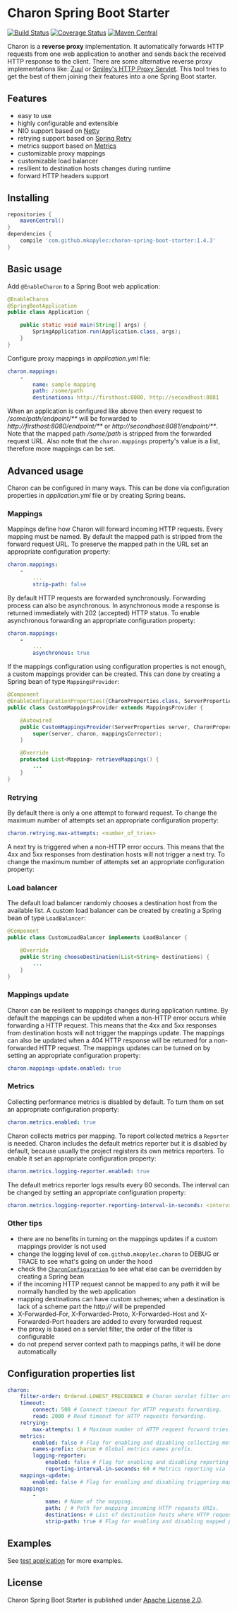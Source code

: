 # Charon Spring Boot Starter
[![Build Status](https://travis-ci.org/mkopylec/charon-spring-boot-starter.svg?branch=master)](https://travis-ci.org/mkopylec/charon-spring-boot-starter)
[![Coverage Status](https://coveralls.io/repos/mkopylec/charon-spring-boot-starter/badge.svg?branch=master&service=github)](https://coveralls.io/github/mkopylec/charon-spring-boot-starter?branch=master)
[![Maven Central](https://maven-badges.herokuapp.com/maven-central/com.github.mkopylec/charon-spring-boot-starter/badge.svg?style=flat)](https://maven-badges.herokuapp.com/maven-central/com.github.mkopylec/charon-spring-boot-starter)

Charon is a **reverse proxy** implementation.
It automatically forwards HTTP requests from one web application to another and sends back the received HTTP response to the client.
There are some alternative reverse proxy implementations like: [Zuul](https://github.com/Netflix/zuul/wiki) or [Smiley's HTTP Proxy Servlet](https://github.com/mitre/HTTP-Proxy-Servlet).
This tool tries to get the best of them joining their features into a one Spring Boot starter.

## Features
- easy to use
- highly configurable and extensible
- NIO support based on [Netty](http://netty.io/)
- retrying support based on [Spring Retry](http://docs.spring.io/spring-batch/reference/html/retry.html)
- metrics support based on [Metrics](http://metrics.dropwizard.io/)
- customizable proxy mappings
- customizable load balancer
- resilient to destination hosts changes during runtime
- forward HTTP headers support

## Installing

```gradle
repositories {
    mavenCentral()
}
dependencies {
    compile 'com.github.mkopylec:charon-spring-boot-starter:1.4.3'
}
```

## Basic usage
Add `@EnableCharon` to a Spring Boot web application:

```java
@EnableCharon
@SpringBootApplication
public class Application {

    public static void main(String[] args) {
        SpringApplication.run(Application.class, args);
    }
}
```

Configure proxy mappings in _application.yml_ file:

```yaml
charon.mappings:
    -
        name: sample mapping
        path: /some/path
        destinations: http://firsthost:8080, http://secondhost:8081
```

When an application is configured like above then every request to _/some/path/endpoint/**_
will be forwarded to _http://firsthost:8080/endpoint/**_ or _http://secondhost:8081/endpoint/**_.
Note that the mapped path _/some/path_ is stripped from the forwarded request URL.
Also note that the `charon.mappings` property's value is a list, therefore more mappings can be set.

## Advanced usage
Charon can be configured in many ways. This can be done via configuration properties in _application.yml_ file or by creating Spring beans.

### Mappings
Mappings define how Charon will forward incoming HTTP requests.
Every mapping must be named.
By default the mapped path is stripped from the forward request URL.
To preserve the mapped path in the URL set an appropriate configuration property:

```yaml
charon.mappings:
    -
        ...
        strip-path: false
```

By default HTTP requests are forwarded synchronously.
Forwarding process can also be asynchronous.
In asynchronous mode a response is returned immediately with 202 (accepted) HTTP status.
To enable asynchronous forwarding an appropriate configuration property:

```yaml
charon.mappings:
    -
        ...
        asynchronous: true
```

If the mappings configuration using configuration properties is not enough, a custom mappings provider can be created.
This can done by creating a Spring bean of type `MappingsProvider`:

```java
@Component
@EnableConfigurationProperties({CharonProperties.class, ServerProperties.class})
public class CustomMappingsProvider extends MappingsProvider {

    @Autowired
	public CustomMappingsProvider(ServerProperties server, CharonProperties charon, MappingsCorrector mappingsCorrector) {
		super(server, charon, mappingsCorrector);
	}

	@Override
	protected List<Mapping> retrieveMappings() {
		...
	}
}
```

### Retrying
By default there is only a one attempt to forward request.
To change the maximum number of attempts set an appropriate configuration property:

```yaml
charon.retrying.max-attempts: <number_of_tries>
```

A next try is triggered when a non-HTTP error occurs.
This means that the 4xx and 5xx responses from destination hosts will not trigger a next try.
To change the maximum number of attempts set an appropriate configuration property:

### Load balancer
The default load balancer randomly chooses a destination host from the available list.
A custom load balancer can be created by creating a Spring bean of type `LoadBalancer`:

```java
@Component
public class CustomLoadBalancer implements LoadBalancer {

	@Override
	public String chooseDestination(List<String> destinations) {
		...
	}
}
```

### Mappings update
Charon can be resilient to mappings changes during application runtime.
By default the mappings can be updated when a non-HTTP error occurs while forwarding a HTTP request.
This means that the 4xx and 5xx responses from destination hosts will not trigger the mappings update.
The mappings can also be updated when a 404 HTTP response will be returned for a non-forwarded HTTP request.
The mappings updates can be turned on by setting an appropriate configuration property:

```yaml
charon.mappings-update.enabled: true
```

### Metrics
Collecting performance metrics is disabled by default.
To turn them on set an appropriate configuration property:

```yaml
charon.metrics.enabled: true
```

Charon collects metrics per mapping.
To report collected metrics a `Reporter` is needed.
Charon includes the default metrics reporter but it is disabled by default, because usually the project registers its own metrics reporters.
To enable it set an appropriate configuration property:

```yaml
charon.metrics.logging-reporter.enabled: true
```

The default metrics reporter logs results every 60 seconds.
The interval can be changed by setting an appropriate configuration property:

```yaml
charon.metrics.logging-reporter.reporting-interval-in-seconds: <interval_in_seconds>
```

### Other tips
- there are no benefits in turning on the mappings updates if a custom mappings provider is not used
- change the logging level of `com.github.mkopylec.charon` to DEBUG or TRACE to see what's going on under the hood
- check the [`CharonConfiguration`](https://github.com/mkopylec/charon-spring-boot-starter/blob/master/src/main/java/com/github/mkopylec/charon/configuration/CharonConfiguration.java) to see what else can be overridden by creating a Spring bean
- if the incoming HTTP request cannot be mapped to any path it will be normally handled by the web application
- mapping destinations can have custom schemes; when a destination is lack of a scheme part the _http://_ will be prepended
- X-Forwarded-For, X-Forwarded-Proto, X-Forwarded-Host and X-Forwarded-Port headers are added to every forwarded request
- the proxy is based on a servlet filter, the order of the filter is configurable
- do not prepend server context path to mappings paths, it will be done automatically

## Configuration properties list

```yaml
charon:
    filter-order: Ordered.LOWEST_PRECEDENCE # Charon servlet filter order.
    timeout:
        connect: 500 # Connect timeout for HTTP requests forwarding.
        read: 2000 # Read timeout for HTTP requests forwarding.
    retrying:
        max-attempts: 1 # Maximum number of HTTP request forward tries.
    metrics:
        enabled: false # Flag for enabling and disabling collecting metrics during HTTP requests forwarding.
        names-prefix: charon # Global metrics names prefix.
        logging-reporter:
            enabled: false # Flag for enabling and disabling reporting metrics via application logger.
            reporting-interval-in-seconds: 60 # Metrics reporting via logger interval in seconds.
    mappings-update:
        enabled: false # Flag for enabling and disabling triggering mappings updates on non-HTTP errors occurred during HTTP requests forwarding.
    mappings:
        -
            name: # Name of the mapping.
            path: / # Path for mapping incoming HTTP requests URIs.
            destinations: # List of destination hosts where HTTP requests will be forwarded.
            strip-path: true # Flag for enabling and disabling mapped path stripping from forwarded request URI.
```

## Examples
See [test application](https://github.com/mkopylec/charon-spring-boot-starter/tree/master/src/test/java/com/github/mkopylec/charon/application) for more examples.

## License
Charon Spring Boot Starter is published under [Apache License 2.0](http://www.apache.org/licenses/LICENSE-2.0).
